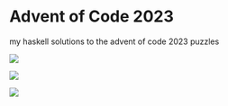 # Advent of Code 2023

my haskell solutions to the advent of code 2023 puzzles

![](https://img.shields.io/badge/day%20📅-1-blue)

![](https://img.shields.io/badge/stars%20⭐-0-yellow)

![](https://img.shields.io/badge/days%20completed-0-red)
